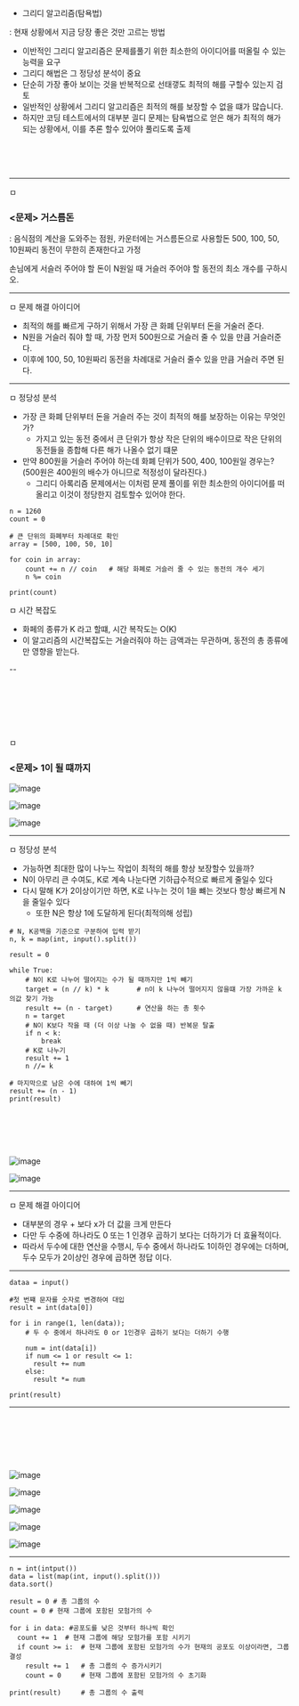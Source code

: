 - 그리디 알고리즘(탐욕법)

: 현재 상황에서 지금 당장 좋은 것만 고르는 방법

- 이반적인 그리디 알고리즘은 문제를풀기 위한 최소한의 아이디어를 떠올릴 수 있는 능력을 요구
- 그리디 해법은 그 정당성 분석이 중요
- 단순히 가장 좋아 보이는 것을 반복적으로 선태갷도 최적의 해를 구할수 있는지 검토
- 일반적인 상황에서 그리디 알고리즘은 최적의 해를 보장할 수 없을 떄가 많습니다.
- 하지만 코딩 테스트에서의 대부분 긜디 문제는 탐욕법으로 얻은 해가 최적의 해가 되는 상황에서, 이를 추론 할수 있어야 풀리도록 출제

<br>
<br>
<br>

---

ㅁ<h3> <문제> 거스름돈 </h3>

: 음식점의 계산을 도와주는 점원, 카운터에는 거스름돈으로 사용할돈 500, 100, 50, 10원짜리 동전이 무한히 존재한다고 가정

손님에게 서슬러 주어야 할 돈이 N원일 때 거슬러 주어야 할 동전의 최소 개수를 구하시오.

---

ㅁ 문제 해결 아이디어

- 최적의 해를 빠르게 구하기 위해서 가장 큰 화폐 단위부터 돈을 거술러 준다.
- N원을 거슬러 줘야 할 때, 가장 먼저 500원으로 거슬러 줄 수 있을 만큼 거슬러준다.
- 이후에 100, 50, 10원짜리 동전을 차례대로 거슬러 줄수 있을 만큼 거슬러 주면 된다.

---

ㅁ 정당성 분석

- 가장 큰 화폐 단위부터 돈을 거슬러 주는 것이 최적의 해를 보장하는 이유는 무엇인가?
  - 가지고 있는 동전 중에서 큰 단위가 항상 작은 단위의 배수이므로 작은 단위의 동전들을 종합해 다른 해가 나올수 없기 떄문
- 만약 800원을 거슬러 주어야 하는데 화폐 단위가 500, 400, 100원일 경우는? (500원은 400원의 배수가 아니므로 적정성이 달라진다.)
  - 그리디 아록리즘 문제에서는 이처럼 문제 풀이를 위한 최소한의 아이디어를 떠올리고 이것이 정당한지 검토할수 있어야 한다.

```
n = 1260
count = 0

# 큰 단위의 화폐부터 차례대로 확인
array = [500, 100, 50, 10]

for coin in array:
    count += n // coin   # 해당 화폐로 거슬러 줄 수 있는 동전의 개수 세기
    n %= coin

print(count)
```
ㅁ 시간 복잡도

- 화페의 종류가 K 라고 할떄, 시간 복작도는 O(K)
- 이 알고리즘의 시간복잡도는 거슬러줘야 하는 금액과는 무관하며, 동전의 총 종류에만 영향을 받는다.

--

<br>
<br>
<br>
<br>
<br>


ㅁ<h3> <문제> 1이 될 떄까지 </h3>

![image](https://user-images.githubusercontent.com/62640332/150688808-8e9ed3b7-9c9a-42bd-8524-e8ab1a8c096e.png)

![image](https://user-images.githubusercontent.com/62640332/150790277-1f1455f1-5e12-4c1b-95a0-9e36b9d9ebdf.png)

![image](https://user-images.githubusercontent.com/62640332/150790320-110ef705-292f-4a63-9691-c16defc94e67.png)

---
ㅁ 정당성 분석

- 가능하면 최대한 많이 나누느 작업이 최적의 해를 항상 보장할수 있을까?
- N이 아무리 큰 수여도, K로 계속 나눈다면 기하급수적으로 빠르게 줄일수 있다
- 다시 말해 K가 2이상이기만 하면, K로 나누는 것이 1을 뺴는 것보다 항상 빠르게 N을 줄일수 있다
  - 또한 N은 항상 1에 도달하게 된다(최적의해 성립)
  

```
# N, K공백을 기준으로 구분하여 입력 받기
n, k = map(int, input().split())

result = 0

while True:
    # N이 K로 나누어 떨어지는 수가 될 때까지만 1씩 빼기
    target = (n // k) * k       # n이 k 나누어 떨어지지 않을떄 가장 가까운 k 의값 찾기 가능
    result += (n - target)      # 연산을 하는 총 횟수
    n = target                  
    # N이 K보다 작을 때 (더 이상 나눌 수 없을 때) 반복문 탈출
    if n < k:
        break
    # K로 나누기
    result += 1
    n //= k

# 마지막으로 남은 수에 대하여 1씩 빼기
result += (n - 1)
print(result)

```


<br>
<br>
<br>
<br>

![image](https://user-images.githubusercontent.com/62640332/150791812-d858b3e6-fdea-4503-92f7-d6666c2d32ce.png)

![image](https://user-images.githubusercontent.com/62640332/150792109-7ab1db4f-7cda-4129-9ce0-39d2baa851c3.png)

---

ㅁ 문제 해결 아이디어

- 대부분의 경우 + 보다 x가 더 값을 크게 만든다
- 다만 두 수중에 하나라도 0 또는 1 인경우 곱하기 보다는 더하기가 더 효율적이다.
- 따라서 두수에 대한 연산을 수행시, 두수 중에서 하나라도 1이하인 경우에는 더하며, 두수 모두가 2이상인 경우에 곱하면 정답 이다.

---

```
dataa = input()

#첫 번쨰 문자를 숫자로 변경하여 대입
result = int(data[0])

for i in range(1, len(data));
    # 두 수 중에서 하나라도 0 or 1인경우 곱하기 보다는 더하기 수행

    num = int(data[i])    
    if num <= 1 or result <= 1:
      result += num
    else:
      result *= num

print(result)
```


---

<br>
<br>
<br>
<br>
<br>

![image](https://user-images.githubusercontent.com/62640332/150792896-d720a9a6-f301-4069-a47e-650df2c3e1c6.png)

![image](https://user-images.githubusercontent.com/62640332/150793054-7c9a986f-5868-4cc9-8293-63a8c40c3265.png)

![image](https://user-images.githubusercontent.com/62640332/150793127-7d17d1c0-8271-49de-a3c3-48b6452bde03.png)

![image](https://user-images.githubusercontent.com/62640332/150793471-a0114161-d0d7-498f-8a5e-41301caf9950.png)

![image](https://user-images.githubusercontent.com/62640332/150793527-cb1295e7-7e9b-4864-b53b-0cba268dc8e5.png)


---
```
n = int(intput()) 
data = list(map(int, input().split()))
data.sort()

result = 0 # 총 그룹의 수
count = 0 # 현재 그룹에 포함된 모험가의 수

for i in data: #공포도를 낮은 것부터 하나씩 확인
  count += 1  # 현재 그룹에 해당 모험가를 포함 시키기
  if count >= i:  # 현재 그룹에 포함된 모험가의 수가 현재의 공포도 이상이라면, 그룹 결성
    result += 1   # 총 그룹의 수 증가시키기
    count = 0     # 현재 그룹에 포함된 모험가의 수 초기화

print(result)     # 총 그룹의 수 출력    
``` 